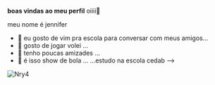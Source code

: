 
**boas vindas ao meu perfil**
oiiii👋

meu nome é jennifer

- 🔭 eu gosto de vim pra escola para conversar com meus amigos...
- 🌱 gosto de jogar volei ...
- 👯 tenho poucas amizades ...
- 🤔 é isso show de bola  ...
 ...estudo na escola cedab
-->







![Nry4](https://github.com/jenniferpz/jenniferPz/assets/136722061/fdd8be10-63de-4bf5-bf65-ec4a68c2dd1d)


